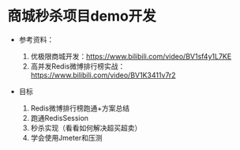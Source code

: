 # 商城秒杀项目demo开发

* 参考资料：
  1. 优极限商城开发：https://www.bilibili.com/video/BV1sf4y1L7KE
  2. 高并发Redis微博排行榜实战：https://www.bilibili.com/video/BV1K3411v7r2

* 目标
  1. Redis微博排行榜跑通+方案总结
  2. 跑通RedisSession
  3. 秒杀实现（看看如何解决超买超卖）
  4. 学会使用Jmeter和压测
